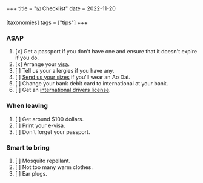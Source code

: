 +++
title = "☑️ Checklist"
date = 2022-11-20

[taxonomies]
tags = ["tips"]
+++

### ASAP

1. [x] Get a passport if you don't have one and ensure that it doesn't expire if you do.
1. [x] Arrange your [visa](../visa).
1. [ ] Tell us your allergies if you have any.
1. [ ] [Send us your sizes](../tea-ceremony) if you'll wear an Ao Dai.
1. [ ] Change your bank debit card to international at your bank.
1. [ ] Get an [international drivers license](https://www.anwb.nl/auto/rijbewijs/het-rijbewijs/internationaal-rijbewijs).

### When leaving

1. [ ] Get around $100 dollars.
1. [ ] Print your e-visa.
1. [ ] Don't forget your passport.

### Smart to bring

1. [ ] Mosquito repellant.
1. [ ] Not too many warm clothes.
1. [ ] Ear plugs.
